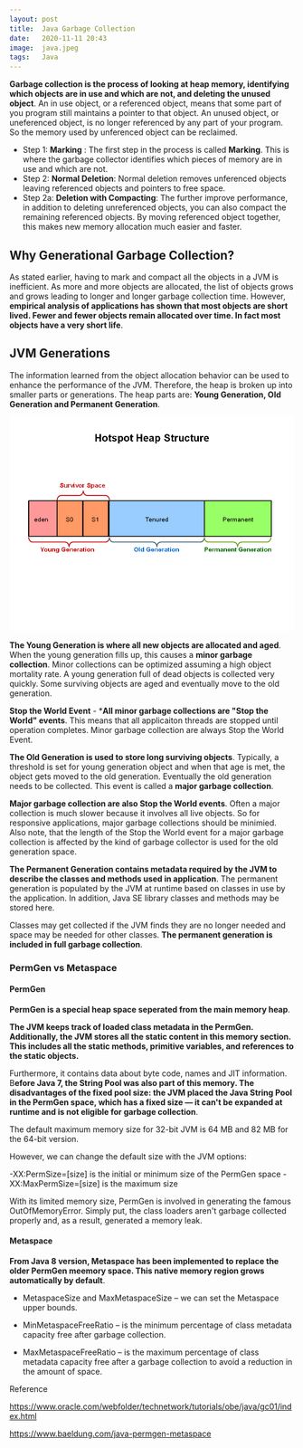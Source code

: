```yaml
---
layout: post
title:  Java Garbage Collection
date:   2020-11-11 20:43
image:  java.jpeg
tags:   Java
---
```


**Garbage collection is the process of looking at heap memory, identifying which objects are in use and which are not, and deleting the unused object**. An in use object, or a referenced object, means that some part of you program still maintains a pointer to that object. An unused object,  or uneferenced object, is no longer referenced by any part of your program. So the memory used by unferenced object can be reclaimed.

* Step 1: **Marking** : The first step in the process is called **Marking**. This is where the garbage collector identifies which pieces of memory are in use and which are not.
* Step 2: **Normal Deletion**: Normal deletion removes unferenced objects leaving referenced objects and pointers to free space.
* Step 2a: **Deletion with Compacting**: The further improve performance, in addition to deleting unreferenced objects, you can also compact the remaining referenced objects. By moving referenced object together, this makes new memory allocation much easier and faster.

## Why Generational Garbage Collection?

As stated earlier, having to mark and compact all the objects in a JVM is inefficient. As more and more objects are allocated, the list of objects grows and grows leading to longer and longer garbage collection time. However, **empirical analysis of applications has shown that most objects are short lived. Fewer and fewer objects remain allocated over time. In fact most objects have a very short life**.

## JVM Generations

The information learned from the object allocation behavior can be used to enhance the performance of the JVM. Therefore, the heap is broken up into smaller parts or generations. The heap parts are: **Young Generation, Old Generation and Permanent Generation**.

![Generation](/images/java/Slide5.png)

**The Young Generation is where all new objects are allocated and aged**. When the young generation fills up, this causes a **minor garbage collection**. Minor collections can be optimized assuming a high object mortality rate. A young generation full of dead objects is collected very quickly. Some surviving objects are aged and eventually move to the old generation.

**Stop the World Event** - ***All minor garbage collections are "Stop the World" events**. This means that all applicaiton threads are stopped until operation completes. Minor garbage collection are always Stop the World Event.

**The Old Generation is used to store long surviving objects**. Typically, a threshold is set for young generation object and when that age is met, the object gets moved to the old generation. Eventually the old generation needs to be collected. This event is called a **major garbage collection**.

**Major garbage collection are also Stop the World events**. Often a major collection is much slower because it involves all live objects. So for responsive applications, major garbage collections should be minimied. Also note, that the length of the Stop the World event for a major garbage collection is affected by the kind of garbage collector is used for the old generation space.

**The Permanent Generation contains metadata required by the JVM to describe the classes and methods used in application**. The permanent generation is populated by the JVM at runtime based on classes in use by the application. In addition, Java SE library classes and methods may be stored here.

Classes may get collected if the JVM finds they are no longer needed and space may be needed for other classes. **The permanent generation is included in full garbage collection**.

### PermGen vs Metaspace

#### PermGen

**PermGen is a special heap space seperated from the main memory heap**.

**The JVM keeps track of loaded class metadata in the PermGen. Additionally, the JVM stores all the static content in this memory section. This includes all the static methods, primitive variables, and references to the static objects.**

Furthermore, it contains data about byte code, names and JIT information. B**efore Java 7, the String Pool was also part of this memory. The disadvantages of the fixed pool size: the JVM placed the Java String Pool in the PermGen space, which has a fixed size — it can't be expanded at runtime and is not eligible for garbage collection**.

The default maximum memory size for 32-bit JVM is 64 MB and 82 MB for the 64-bit version.

However, we can change the default size with the JVM options:

-XX:PermSize=[size] is the initial or minimum size of the PermGen space -XX:MaxPermSize=[size] is the maximum size

With its limited memory size, PermGen is involved in generating the famous OutOfMemoryError. Simply put, the class loaders aren't garbage collected properly and, as a result, generated a memory leak.

#### Metaspace

**From Java 8 version, Metaspace has been implemented to replace the older PermGen meemory space. This native memory region grows automatically by default**.

* MetaspaceSize and MaxMetaspaceSize – we can set the Metaspace upper bounds.

* MinMetaspaceFreeRatio – is the minimum percentage of class metadata capacity free after garbage collection.

* MaxMetaspaceFreeRatio – is the maximum percentage of class metadata capacity free after a garbage collection to avoid a reduction in the amount of space.

Reference

<https://www.oracle.com/webfolder/technetwork/tutorials/obe/java/gc01/index.html>

<https://www.baeldung.com/java-permgen-metaspace>

